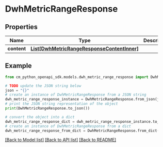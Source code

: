 # DwhMetricRangeResponse


## Properties

Name | Type | Description | Notes
------------ | ------------- | ------------- | -------------
**content** | [**List[DwhMetricRangeResponseContentInner]**](DwhMetricRangeResponseContentInner.md) |  | 

## Example

```python
from cm_python_openapi_sdk.models.dwh_metric_range_response import DwhMetricRangeResponse

# TODO update the JSON string below
json = "{}"
# create an instance of DwhMetricRangeResponse from a JSON string
dwh_metric_range_response_instance = DwhMetricRangeResponse.from_json(json)
# print the JSON string representation of the object
print(DwhMetricRangeResponse.to_json())

# convert the object into a dict
dwh_metric_range_response_dict = dwh_metric_range_response_instance.to_dict()
# create an instance of DwhMetricRangeResponse from a dict
dwh_metric_range_response_from_dict = DwhMetricRangeResponse.from_dict(dwh_metric_range_response_dict)
```
[[Back to Model list]](../README.md#documentation-for-models) [[Back to API list]](../README.md#documentation-for-api-endpoints) [[Back to README]](../README.md)


